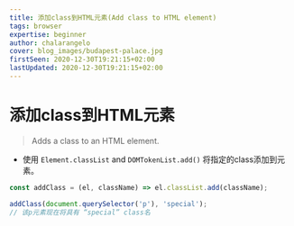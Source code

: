 ```yaml
---
title: 添加class到HTML元素(Add class to HTML element)
tags: browser
expertise: beginner
author: chalarangelo
cover: blog_images/budapest-palace.jpg
firstSeen: 2020-12-30T19:21:15+02:00
lastUpdated: 2020-12-30T19:21:15+02:00
---
```


# 添加class到HTML元素
> Adds a class to an HTML element.

- 使用 `Element.classList` and `DOMTokenList.add()` 将指定的class添加到元素。

```js
const addClass = (el, className) => el.classList.add(className);
```

```js
addClass(document.querySelector('p'), 'special');
// 该p元素现在将具有 “special” class名
```
